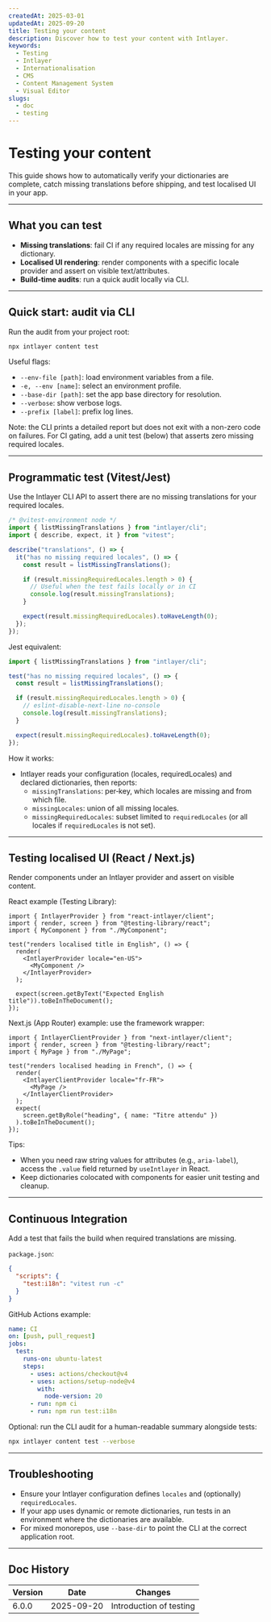 ```yaml
---
createdAt: 2025-03-01
updatedAt: 2025-09-20
title: Testing your content
description: Discover how to test your content with Intlayer.
keywords:
  - Testing
  - Intlayer
  - Internationalisation
  - CMS
  - Content Management System
  - Visual Editor
slugs:
  - doc
  - testing
---
```


# Testing your content

This guide shows how to automatically verify your dictionaries are complete, catch missing translations before shipping, and test localised UI in your app.

---

## What you can test

- **Missing translations**: fail CI if any required locales are missing for any dictionary.
- **Localised UI rendering**: render components with a specific locale provider and assert on visible text/attributes.
- **Build-time audits**: run a quick audit locally via CLI.

---

## Quick start: audit via CLI

Run the audit from your project root:

```bash
npx intlayer content test
```

Useful flags:

- `--env-file [path]`: load environment variables from a file.
- `-e, --env [name]`: select an environment profile.
- `--base-dir [path]`: set the app base directory for resolution.
- `--verbose`: show verbose logs.
- `--prefix [label]`: prefix log lines.

Note: the CLI prints a detailed report but does not exit with a non-zero code on failures. For CI gating, add a unit test (below) that asserts zero missing required locales.

---

## Programmatic test (Vitest/Jest)

Use the Intlayer CLI API to assert there are no missing translations for your required locales.

```ts file=i18n.test.ts
/* @vitest-environment node */
import { listMissingTranslations } from "intlayer/cli";
import { describe, expect, it } from "vitest";

describe("translations", () => {
  it("has no missing required locales", () => {
    const result = listMissingTranslations();

    if (result.missingRequiredLocales.length > 0) {
      // Useful when the test fails locally or in CI
      console.log(result.missingTranslations);
    }

    expect(result.missingRequiredLocales).toHaveLength(0);
  });
});
```

Jest equivalent:

```ts file=i18n.test.ts
import { listMissingTranslations } from "intlayer/cli";

test("has no missing required locales", () => {
  const result = listMissingTranslations();

  if (result.missingRequiredLocales.length > 0) {
    // eslint-disable-next-line no-console
    console.log(result.missingTranslations);
  }

  expect(result.missingRequiredLocales).toHaveLength(0);
});
```

How it works:

- Intlayer reads your configuration (locales, requiredLocales) and declared dictionaries, then reports:
  - `missingTranslations`: per‑key, which locales are missing and from which file.
  - `missingLocales`: union of all missing locales.
  - `missingRequiredLocales`: subset limited to `requiredLocales` (or all locales if `requiredLocales` is not set).

---

## Testing localised UI (React / Next.js)

Render components under an Intlayer provider and assert on visible content.

React example (Testing Library):

```tsx
import { IntlayerProvider } from "react-intlayer/client";
import { render, screen } from "@testing-library/react";
import { MyComponent } from "./MyComponent";

test("renders localised title in English", () => {
  render(
    <IntlayerProvider locale="en-US">
      <MyComponent />
    </IntlayerProvider>
  );

  expect(screen.getByText("Expected English title")).toBeInTheDocument();
});
```

Next.js (App Router) example: use the framework wrapper:

```tsx
import { IntlayerClientProvider } from "next-intlayer/client";
import { render, screen } from "@testing-library/react";
import { MyPage } from "./MyPage";

test("renders localised heading in French", () => {
  render(
    <IntlayerClientProvider locale="fr-FR">
      <MyPage />
    </IntlayerClientProvider>
  );
  expect(
    screen.getByRole("heading", { name: "Titre attendu" })
  ).toBeInTheDocument();
});
```

Tips:

- When you need raw string values for attributes (e.g., `aria-label`), access the `.value` field returned by `useIntlayer` in React.
- Keep dictionaries colocated with components for easier unit testing and cleanup.

---

## Continuous Integration

Add a test that fails the build when required translations are missing.

`package.json`:

```json
{
  "scripts": {
    "test:i18n": "vitest run -c"
  }
}
```

GitHub Actions example:

```yaml
name: CI
on: [push, pull_request]
jobs:
  test:
    runs-on: ubuntu-latest
    steps:
      - uses: actions/checkout@v4
      - uses: actions/setup-node@v4
        with:
          node-version: 20
      - run: npm ci
      - run: npm run test:i18n
```

Optional: run the CLI audit for a human-readable summary alongside tests:

```bash
npx intlayer content test --verbose
```

---

## Troubleshooting

- Ensure your Intlayer configuration defines `locales` and (optionally) `requiredLocales`.
- If your app uses dynamic or remote dictionaries, run tests in an environment where the dictionaries are available.
- For mixed monorepos, use `--base-dir` to point the CLI at the correct application root.

---

## Doc History

| Version | Date       | Changes                 |
| ------- | ---------- | ----------------------- |
| 6.0.0   | 2025-09-20 | Introduction of testing |

